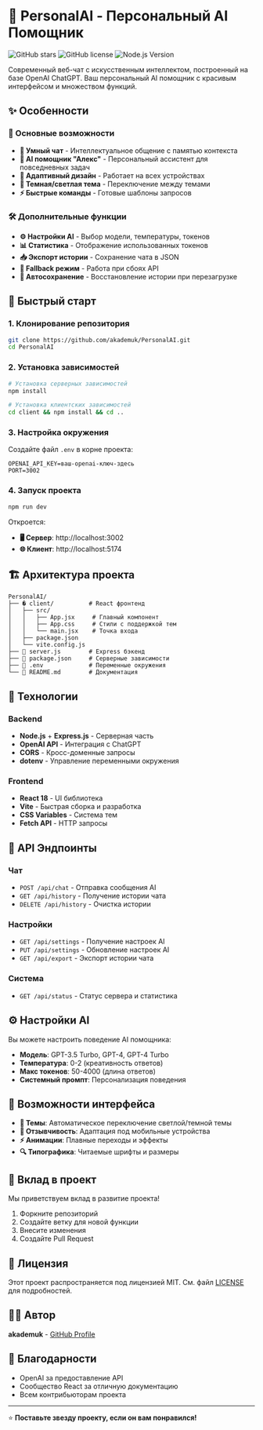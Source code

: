 # 🤖 PersonalAI - Персональный AI Помощник

![GitHub stars](https://img.shields.io/github/stars/akademuk/PersonalAI)
![GitHub license](https://img.shields.io/github/license/akademuk/PersonalAI)
![Node.js Version](https://img.shields.io/badge/node-%3E%3D16-brightgreen)

Современный веб-чат с искусственным интеллектом, построенный на базе OpenAI ChatGPT. Ваш персональный AI помощник с красивым интерфейсом и множеством функций.

## ✨ Особенности

### 🎯 Основные возможности
- **💬 Умный чат** - Интеллектуальное общение с памятью контекста
- **🧠 AI помощник "Алекс"** - Персональный ассистент для повседневных задач
- **📱 Адаптивный дизайн** - Работает на всех устройствах
- **🌙 Темная/светлая тема** - Переключение между темами
- **⚡ Быстрые команды** - Готовые шаблоны запросов

### 🛠️ Дополнительные функции
- **⚙️ Настройки AI** - Выбор модели, температуры, токенов
- **📊 Статистика** - Отображение использованных токенов
- **📥 Экспорт истории** - Сохранение чата в JSON
- **🔄 Fallback режим** - Работа при сбоях API
- **💾 Автосохранение** - Восстановление истории при перезагрузке

## 🚀 Быстрый старт

### 1. Клонирование репозитория
```bash
git clone https://github.com/akademuk/PersonalAI.git
cd PersonalAI
```

### 2. Установка зависимостей
```bash
# Установка серверных зависимостей
npm install

# Установка клиентских зависимостей
cd client && npm install && cd ..
```

### 3. Настройка окружения
Создайте файл `.env` в корне проекта:
```env
OPENAI_API_KEY=ваш-openai-ключ-здесь
PORT=3002
```

### 4. Запуск проекта
```bash
npm run dev
```

Откроется:
- **🖥️ Сервер**: http://localhost:3002
- **🌐 Клиент**: http://localhost:5174

## 🏗️ Архитектура проекта

```
PersonalAI/
├── � client/          # React фронтенд
│   ├── src/
│   │   ├── App.jsx     # Главный компонент
│   │   ├── App.css     # Стили с поддержкой тем
│   │   └── main.jsx    # Точка входа
│   ├── package.json
│   └── vite.config.js
├── 📄 server.js        # Express бэкенд
├── 📄 package.json     # Серверные зависимости
├── 📄 .env             # Переменные окружения
└── 📄 README.md        # Документация
```

## 🔧 Технологии

### Backend
- **Node.js** + **Express.js** - Серверная часть
- **OpenAI API** - Интеграция с ChatGPT
- **CORS** - Кросс-доменные запросы
- **dotenv** - Управление переменными окружения

### Frontend  
- **React 18** - UI библиотека
- **Vite** - Быстрая сборка и разработка
- **CSS Variables** - Система тем
- **Fetch API** - HTTP запросы

## 📡 API Эндпоинты

### Чат
- `POST /api/chat` - Отправка сообщения AI
- `GET /api/history` - Получение истории чата
- `DELETE /api/history` - Очистка истории

### Настройки
- `GET /api/settings` - Получение настроек AI
- `PUT /api/settings` - Обновление настроек AI
- `GET /api/export` - Экспорт истории чата

### Система
- `GET /api/status` - Статус сервера и статистика

## ⚙️ Настройки AI

Вы можете настроить поведение AI помощника:

- **Модель**: GPT-3.5 Turbo, GPT-4, GPT-4 Turbo
- **Температура**: 0-2 (креативность ответов)
- **Макс токенов**: 50-4000 (длина ответов)
- **Системный промпт**: Персонализация поведения

## 🎨 Возможности интерфейса

- **🌈 Темы**: Автоматическое переключение светлой/темной темы
- **📱 Отзывчивость**: Адаптация под мобильные устройства
- **⚡ Анимации**: Плавные переходы и эффекты
- **🔍 Типографика**: Читаемые шрифты и размеры

## 🤝 Вклад в проект

Мы приветствуем вклад в развитие проекта! 

1. Форкните репозиторий
2. Создайте ветку для новой функции
3. Внесите изменения
4. Создайте Pull Request

## 📄 Лицензия

Этот проект распространяется под лицензией MIT. См. файл [LICENSE](LICENSE) для подробностей.

## 👨‍💻 Автор

**akademuk** - [GitHub Profile](https://github.com/akademuk)

## 🙏 Благодарности

- OpenAI за предоставление API
- Сообщество React за отличную документацию
- Всем контрибьюторам проекта

---

⭐ **Поставьте звезду проекту, если он вам понравился!**